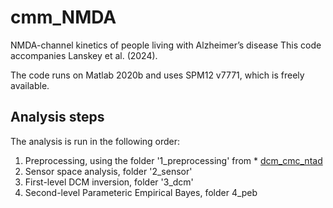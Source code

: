 # cmm_NMDA
NMDA-channel kinetics of people living with Alzheimer’s disease
This code accompanies Lanskey et al. (2024).

The code runs on Matlab 2020b and uses SPM12 v7771, which is freely available.


## Analysis steps
The analysis is run in the following order:
1. Preprocessing, using the folder '1_preprocessing' from * [dcm_cmc_ntad](https://github.com/jlansk/dcm_cmc_ntad/tree/main/scripts/1_preprocessing)
2. Sensor space analysis, folder '2_sensor'
3. First-level DCM inversion, folder '3_dcm'
4. Second-level Parameteric Empirical Bayes, folder 4_peb
